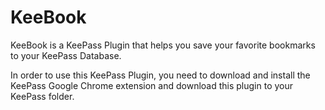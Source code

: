 # KeeBook
KeeBook is a KeePass Plugin that helps you save your favorite bookmarks to your KeePass Database.

In order to use this KeePass Plugin, you need to download and install the KeePass Google Chrome extension and download this plugin to your KeePass folder.

